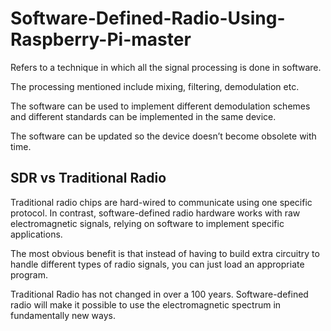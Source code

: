 # Software-Defined-Radio-Using-Raspberry-Pi-master

Refers to a technique in which all the signal processing is done in software.

The processing mentioned include mixing, filtering, demodulation etc.

The software can be used to implement different demodulation schemes and different
 standards can be implemented in the same device.

The software can be updated so the device doesn’t become obsolete with time.

## SDR vs Traditional Radio

Traditional radio chips are hard-wired to communicate using one specific protocol. 
In contrast, software-defined radio hardware works with raw electromagnetic signals, 
relying on software to implement specific applications.

The most obvious benefit is that instead of having to build extra circuitry to handle 
different types of radio signals, you can just load an appropriate program.

Traditional Radio has not changed in over a 100 years. Software-defined radio will 
make it possible to use the electromagnetic spectrum in fundamentally new ways.
